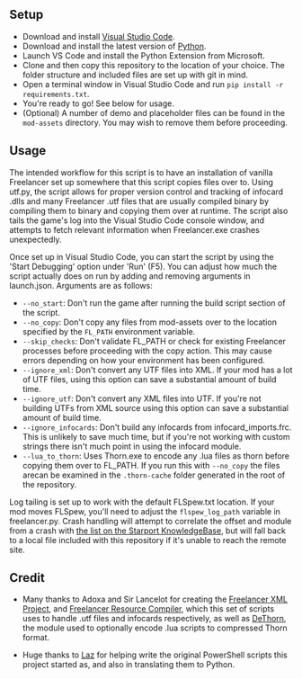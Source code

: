 ## Setup

- Download and install [Visual Studio Code](https://code.visualstudio.com).
- Download and install the latest version of [Python](https://www.python.org/downloads/).
- Launch VS Code and install the Python Extension from Microsoft.
- Clone and then copy this repository to the location of your choice. The folder structure and included files are set up with git in mind. 
- Open a terminal window in Visual Studio Code and run `pip install -r requirements.txt`.
- You're ready to go! See below for usage.
- (Optional) A number of demo and placeholder files can be found in the `mod-assets` directory. You may wish to remove them before proceeding.

## Usage

The intended workflow for this script is to have an installation of vanilla Freelancer set up somewhere that this script copies files over to. Using utf.py, the script allows for proper version control and tracking of infocard .dlls and many Freelancer .utf files that are usually compiled binary by compiling them to binary and copying them over at runtime. The script also tails the game's log into the Visual Studio Code console window, and attempts to fetch relevant information when Freelancer.exe crashes unexpectedly.

Once set up in Visual Studio Code, you can start the script by using the 'Start Debugging' option under 'Run' (F5). You can adjust how much the script actually does on run by adding and removing arguments in launch.json. Arguments are as follows:

- `--no_start`: Don't run the game after running the build script section of the script.
- `--no_copy`: Don't copy any files from mod-assets over to the location specified by the `FL_PATH` environment variable.
- `--skip_checks`: Don't validate FL_PATH or check for existing Freelancer processes before proceeding with the copy action. This may cause errors depending on how your environment has been configured.
- `--ignore_xml`: Don't convert any UTF files into XML. If your mod has a lot of UTF files, using this option can save a substantial amount of build time.
- `--ignore_utf`: Don't convert any XML files into UTF. If you're not building UTFs from XML source using this option can save a substantial amount of build time.
- `--ignore_infocards`: Don't build any infocards from infocard_imports.frc. This is unlikely to save much time, but if you're not working with custom strings there isn't much point in using the infocard module.
- `--lua_to_thorn`: Uses Thorn.exe to encode any .lua files as thorn before copying them over to FL_PATH. If you run this with `--no_copy` the files arecan be examined in the `.thorn-cache` folder generated in the root of the repository.

Log tailing is set up to work with the default FLSpew.txt location. If your mod moves FLSpew, you'll need to adjust the `flspew_log_path` variable in freelancer.py. Crash handling will attempt to correlate the offset and module from a crash with [the list on the Starport KnowledgeBase](https://wiki.the-starport.net/wiki/fl-binaries/crash-offsets), but will fall back to a local file included with this repository if it's unable to reach the remote site.

## Credit

- Many thanks to Adoxa and Sir Lancelot for creating the [Freelancer XML Project](http://adoxa.altervista.org/freelancer/tools.html#xmlproject), and [Freelancer Resource Compiler](http://adoxa.altervista.org/freelancer/tools.html#frc), which this set of scripts uses to handle .utf files and infocards respectively, as well as [DeThorn](http://adoxa.altervista.org/freelancer/tools.html#dethorn), the module used to optionally encode .lua scripts to compressed Thorn format.

- Huge thanks to [Laz](https://github.com/orgs/TheStarport/people/Lazrius) for helping write the original PowerShell scripts this project started as, and also in translating them to Python.